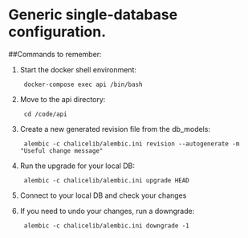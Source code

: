 # Generic single-database configuration.

##Commands to remember:

1. Start the docker shell environment:

        docker-compose exec api /bin/bash

2. Move to the api directory:

        cd /code/api

3. Create a new generated revision file from the db_models:

        alembic -c chalicelib/alembic.ini revision --autogenerate -m "Useful change message"

4. Run the upgrade for your local DB:

        alembic -c chalicelib/alembic.ini upgrade HEAD

5. Connect to your local DB and check your changes

6. If you need to undo your changes, run a downgrade:

        alembic -c chalicelib/alembic.ini downgrade -1
